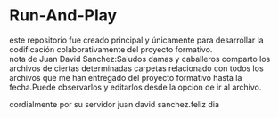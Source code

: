 # Run-And-Play
este repositorio fue creado principal y únicamente para desarrollar la codificación colaborativamente del proyecto formativo.
<br>nota de Juan David Sanchez:Saludos damas y caballeros comparto los archivos de ciertas determinadas carpetas relacionado con todos los archivos que me han entregado del proyecto formativo 
hasta la fecha.Puede observarlos y editarlos desde la opcion de ir al archivo.

cordialmente por su servidor juan david sanchez.feliz dia
